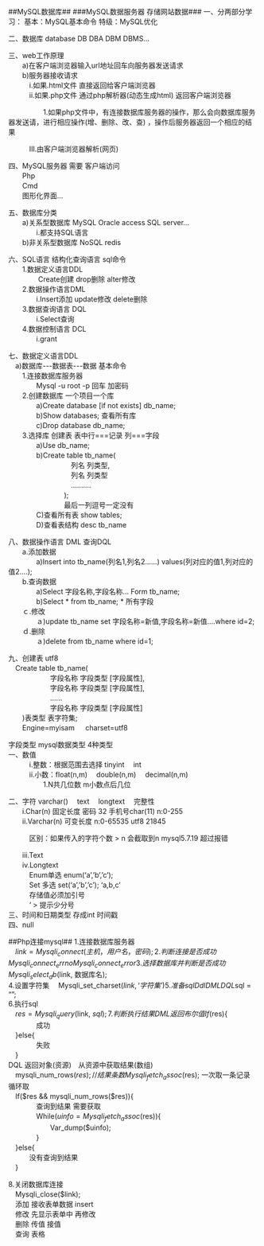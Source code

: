 ##MySQL数据库##
###MySQL数据服务器  存储网站数据###
一、分两部分学习：
基本：MySQL基本命令
特级：MySQL优化

二、数据库 database
DB  DBA  DBM  DBMS...　

三、web工作原理                 
　　a)在客户端浏览器输入url地址回车向服务器发送请求  
　　b)服务器接收请求          
　　　i.如果.html文件  直接返回给客户端浏览器  
　　　ii.如果.php文件  通过php解析器(动态生成html) 返回客户端浏览器

　　　　　1.如果php文件中，有连接数据库服务器的操作，那么会向数据库服务器发送请，进行相应操作(增、删除、改、查) ，操作后服务器返回一个相应的结果  

　　　III.由客户端浏览器解析(网页)

四、MySQL服务器  需要  客户端访问   
　　Php   
　　Cmd   
　　图形化界面...

五、数据库分类  
　　a)关系型数据库 MySQL Oracle access SQL server...   
　　　　i.都支持SQL语言  
　　b)非关系型数据库 NoSQL  redis 

六、SQL语言  结构化查询语言  sql命令  
　　1.数据定义语言DDL   
   　　　　 Create创建  drop删除  alter修改   
　　2.数据操作语言DML  
　　　　i.Insert添加  update修改  delete删除   
　　3.数据查询语言 DQL   
　　　　i.Select查询   
　　4.数据控制语言 DCL   
　　　　i.grant

七、数据定义语言DDL   
　a)数据库---数据表---数据
基本命令    
　　1.连接数据库服务器    
　　　　Mysql -u root -p 回车 加密码   
　　2.创建数据库 一个项目一个库   
　　　　a)Create database [if not exists] db_name;   
　　　　b)Show databases; 查看所有库   
　　　　c)Drop database db_name;   
　　3.选择库  创建表  表中行===记录 列===字段   
　　　　a)Use db_name;   
　　　　b)Create table tb_name(  
　　　　　　　　　列名 列类型,   
　　　　　　　　　列名 列类型   
　　　　　　　　　..........   
　　　　　　　　);   
　　　　　　　　最后一列逗号一定没有     
　　　　C)查看所有表 show tables;   
　　　　D)查看表结构 desc tb_name      

八、数据操作语言 DML  查询DQL  
　　a.添加数据   
　　　　a)Insert into tb_name(列名1,列名2......) values(列对应的值1,列对应的值2....);   
　　b.查询数据   
　　　　a)Select 字段名称,字段名称... Form tb_name;   
　　　　b)Select * from tb_name;  * 所有字段   
　　ｃ.修改    
　　　　ａ)update tb_name set 字段名称=新值,字段名称=新值....where id=2;   
　　ｄ.删除   
　　　　ａ)delete from tb_name where id=1;    
 
九、创建表  utf8   
　Create table tb_name(   
　　　　　　字段名称 字段类型 [字段属性],   
　　　　　　字段名称 字段类型 [字段属性],   
　　　　　　......   
　　　　　　字段名称 字段类型 [字段属性]   
　　)表类型 表字符集;   
　　Engine=myisam 　 charset=utf8   

字段类型  mysql数据类型 4种类型   
一、数值    
　　　i.整数：根据范围去选择 tinyint　  int   
　　　ii.小数：float(n,m)　 double(n,m)　 decimal(n,m)  
　　　　　1.N共几位数  m小数点后几位


二、字符  varchar() 　text 　longtext　  完整性   
　　i.Char(n) 固定长度  密码 32 手机号char(11)  n:0-255   
　　ii.Varchar(n) 可变长度 n:0-65535  utf8 21845   

　　　区别：如果传入的字符个数 > n 会截取到n  mysql5.7.19 超过报错

　　iii.Text   
　　iv.Longtext   
　　　Enum单选  enum(‘a’,’b’,’c’);  
　　　Set 多选 set(‘a’,’b’,’c’);  ‘a,b,c’   
　　　存储值必须加引号      
　　　‘ > 提示少分号   
三、时间和日期类型  存成int 时间戳   
四、null

##Php连接mysql##
1.连接数据库服务器  
　$link = Mysqli_connect(主机，用户名，密码);    
2.判断连接是否成功    
　Mysqli_connect_errno   
　Mysqli_connect_error  
3.选择数据库 并判断是否成功    
　Mysqli_select_db($link, 数据库名);   
4.设置字符集
　Mysqli_set_charset($link, ‘字符集’)   
5.准备sql   
　Ddl  DML  DQL   
　$sql = “”;    
6.执行sql   
　$res = Mysqli_query($link, $sql);   
7.判断执行结果   
　DML 返回布尔值    
　If($res){   
　　　　成功    
　}else{   
　　　　失败   
　}   
DQL  返回对象(资源)　从资源中获取结果(数组)   
　mysqli_num_rows($res); //结果条数    
　Mysqli_fetch_assoc($res); 一次取一条记录 循环取   
　If($res && mysqli_num_rows($res)){   
　　　　查询到结果 需要获取   
　　　　While($uinfo = Mysqli_fetch_assoc($res)){   
　　　　　　Var_dump($uinfo);   
　　　　}      
　}else{  
　　　没有查询到结果   
　}   

8.关闭数据库连接   
　Mysqli_close($link);    
　添加 接收表单数据 insert   
　修改 先显示表单中  再修改   
　删除 传值  接值    
　查询 表格  